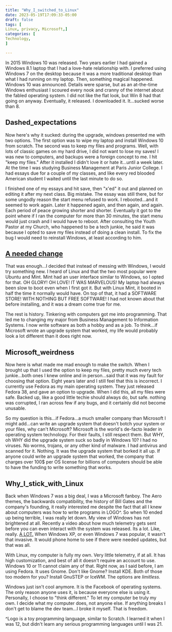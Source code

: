 ```yaml
---
title: "Why_I_switched_to_Linux"
date: 2023-05-19T17:09:33-05:00
draft: false
tags: [
Linux, privacy, Microsoft,]
categories: [
Technology,
]

---
```



In 2015 Windows 10 was released. Two years earlier I had gained a Windows 8.1 laptop that I had a love-hate relationship with. I preferred using Windows 7 on the desktop because it was a more traditional desktop than what I had running on my laptop. Then, something magical happened. Windows 10 was announced. Details were sparse, but as an at-the-time Windows enthusiast I scoured every nook and cranny of the internet about the fabled operating system. I did not like the flat look, but Win 8 had that going on anyway. Eventually, it released. I downloaded it. It...sucked worse than 8.
<!-- /wp:paragraph -->

<!-- wp:heading -->
## Dashed_expectations
<!-- /wp:heading -->

<!-- wp:paragraph -->
Now here's why it sucked: during the upgrade, windows presented me with two options. The first option was to wipe my laptop and install Windows 10 from scratch. The second was to keep my files and programs. Well, with lots of classic games on my hard drive, I did not want to lose my saves! I was new to computers, and backups were a foreign concept to me. I hit "keep my files." After it installed I didn't love it or hate it...until a week later. At the time I was studying Business Management at Paris Junior College. I had essays due for a couple of my classes, and like every red blooded American student I waited until the last minute to do so.</p>
<!-- /wp:paragraph -->

<!-- wp:paragraph -->
I finished one of my essays and hit save, then "x'ed" it out and planned on editing it after my next class. Big mistake. The essay was still there, but for some ungodly reason the start menu refused to work. I rebooted...and it seemed to work again. Later it happened again, and then again, and again. Each period of peace growing shorter and shorter. Eventually it got to the point where if I ran the computer for more than 30 minutes, the start menu would just crash and I would have to reboot. After consulting the Youth Pastor at my Church, who happened to be a tech junkie, he said it was because I opted to save my files instead of doing a clean install. To fix the bug I would need to reinstall Windows, at least according to him.</p>
<!-- /wp:paragraph -->

<!-- wp:heading -->
<h2 class="wp-block-heading"><strong><span style="text-decoration: underline;">A needed change</span></strong></h2>
<!-- /wp:heading -->

<!-- wp:paragraph -->
That was enough...I decided that instead of messing with Windows, I would try something new. I heard of Linux and that the two most popular were Ubuntu and Mint. Mint had an user interface similar to Windows, so I opted for that. OH GLORY! OH LOVE! IT WAS MARVELOUS! My laptop had always been slow to boot even when I first got it. But with Linux Mint, it booted in half the time it normally would have. On top of that, it had a SOFTWARE STORE! WITH NOTHING BUT FREE SOFTWARE! I had not known about that before installing, and it was a dream come true for me.</p>
<!-- /wp:paragraph -->

<!-- wp:paragraph -->
The rest is history. Tinkering with computers got me into programming. That led me to changing my major from Business Management to Information Systems. I now write software as both a hobby and as a job. To think...if Microsoft wrote an upgrade system that worked, my life would probably look a lot different than it does right now.
<!-- /wp:paragraph -->

<!-- wp:heading -->
## Microsoft_weirdness
<!-- /wp:heading -->

<!-- wp:paragraph -->
Now here is what made me mad enough to make the switch. When I brought up that I used the option to keep my files, pretty much every tech junkie...both ones I knew online and in person...said that it was my fault for choosing that option. Eight years later and I still feel that this is incorrect. I currently use Fedora as my main operating system. They just released Fedora 38, and gave an option to upgrade. When I did this, all my files were safe. Backed up, like a good little techie should always do, but safe. nothing was corrupted, I ran across few if any bugs, and it certainly did not become unusable.</p>
<!-- /wp:paragraph -->

<!-- wp:paragraph -->
So my question is this...if Fedora...a much smaller company than Microsoft I might add...can write an upgrade system that doesn't botch your system or your files, why can't Microsoft? Microsoft is the world's de-facto leader in operating system technology. For their faults, I still respect them. But WHY, oh WHY did the upgrade system suck so badly in Windows 10? I had no viruses. No worms, trojans, or any other kind of malware. I had antivirus and scanned for it. Nothing. It was the upgrade system that borked it all up. If anyone could write an upgrade system that worked, the company that charges over 100$ per OS license for billions of computers should be able to have the funding to write something that works.</p>
<!-- /wp:paragraph -->

<!-- wp:heading -->
## Why_I_stick_with_Linux
<!-- /wp:heading -->

<!-- wp:paragraph -->
Back when Windows 7 was a big deal, I was a Microsoft fanboy. The Aero themes, the backwards compatibility, the history of Bill Gates and the company's founding, it really interested me despite the fact that all I knew about computers was how to write programs in LOGO^. So when 10 ended up being terrible, I was really let down. My view of Windows has not brightened at all. Recently a video about how much telemetry gets sent before you can even interact with the system was released. Its a lot. Like, really. <a href="https://youtu.be/IT4vDfA_4NI">A LOT.</a> When Windows XP, or even Windows 7 was popular, it wasn't that invasive. It would phone home to see if there were needed updates, but that was all.</p>
<!-- /wp:paragraph -->

<!-- wp:paragraph -->
With Linux, my computer is fully my own. Very little telemetry, if at all. It has high customization, and best of all it doesn't require an account to use. Windows 10 or 11 cannot claim any of that. Right now, as I said before, I am using Fedora. It uses Gnome. Don't like Gnome? Install KDE. Both of those too modern for you? Install GnuSTEP or IceWM. The options are <em>limitless.</em></p>
<!-- /wp:paragraph -->

<!-- wp:paragraph -->
Windows just isn't cool anymore. It is the Facebook of operating systems. The only reason anyone uses it, is because everyone else is using it. Personally, I choose to "think different." To let my computer be truly my own. I decide what my computer does, not anyone else. If anything breaks I don't get to blame the dev team...I broke it myself. That is freedom.</p>

^Logo is a toy programming language, similar to Scratch. I learned it when I was 12, but didn't learn any serious programming languages until I was 21.
